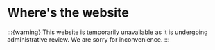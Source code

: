# Where's the website

:::{warning}
This website is temporarily unavailable as it is undergoing administrative review. We are sorry for inconvenience. 
:::